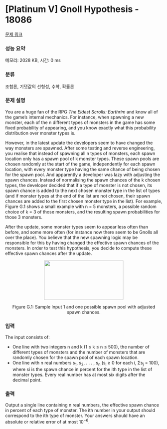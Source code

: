 # [Platinum V] Gnoll Hypothesis - 18086 

[문제 링크](https://www.acmicpc.net/problem/18086) 

### 성능 요약

메모리: 2028 KB, 시간: 0 ms

### 분류

조합론, 기댓값의 선형성, 수학, 확률론

### 문제 설명

<p>You are a huge fan of the RPG <em>The Eldest Scrolls: Earthrim</em> and know all of the game’s internal mechanics. For instance, when spawning a new monster, each of the n different types of monsters in the game has some fixed probability of appearing, and you know exactly what this probability distribution over monster types is.</p>

<p>However, in the latest update the developers seem to have changed the way monsters are spawned. After some testing and reverse engineering, you realise that instead of spawning all n types of monsters, each spawn location only has a spawn pool of k monster types. These spawn pools are chosen randomly at the start of the game, independently for each spawn location, with every monster type having the same chance of being chosen for the spawn pool. And apparently a developer was lazy with adjusting the spawn chances. Instead of normalising the spawn chances of the k chosen types, the developer decided that if a type of monster is not chosen, its spawn chance is added to the next chosen monster type in the list of types (and if monster types at the end of the list are not chosen, their spawn chances are added to the first chosen monster type in the list). For example, Figure G.1 shows a small example with n = 5 monsters, a possible random choice of k = 3 of those monsters, and the resulting spawn probabilities for those 3 monsters.</p>

<p>After the update, some monster types seem to appear less often than before, and some more often (for instance now there seem to be Gnolls all over the place). You believe that the new spawning logic may be responsible for this by having changed the effective spawn chances of the monsters. In order to test this hypothesis, you decide to compute these effective spawn chances after the update.</p>

<p style="text-align: center;"><img alt="" src="" style="width: 254px; height: 126px;"></p>

<p style="text-align: center;">Figure G.1: Sample Input 1 and one possible spawn pool with adjusted spawn chances.</p>

### 입력 

 <p>The input consists of:</p>

<ul>
	<li>One line with two integers n and k (1 ≤ k ≤ n ≤ 500), the number of different types of monsters and the number of monsters that are randomly chosen for the spawn pool of each spawn location.</li>
	<li>One line with n real numbers s<sub>1</sub>, s<sub>2</sub>, . . . , s<sub>n</sub> (s<sub>i</sub> ≥ 0 for each i, Σs<sub>j</sub> = 100), where si is the spawn chance in percent for the ith type in the list of monster types. Every real number has at most six digits after the decimal point.</li>
</ul>

### 출력 

 <p>Output a single line containing n real numbers, the effective spawn chance in percent of each type of monster. The ith number in your output should correspond to the ith type of monster. Your answers should have an absolute or relative error of at most 10<sup>−6</sup>.</p>

